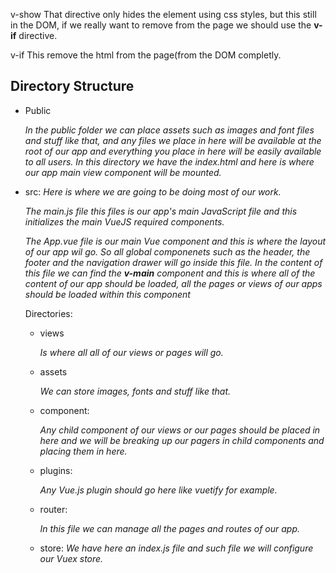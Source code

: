 v-show
That directive only hides the element using css styles, but this still in the DOM, if we really want to remove from the page we should 
use the **v-if** directive. 

v-if
This remove the html from the page(from the DOM completly. 


## Directory Structure

- Public

    _In the public folder we can place assets such as images and font files and stuff like that, and any files we place in here will be available at the root of our app and everything you place in here will be easily available to all users. In this directory we have the index.html and here is where our app main view component will be mounted._

- src: 
    _Here is where we are going to be doing most of our work._
    
    _The main.js file this files is our app's main JavaScript file and this initializes the main VueJS required components._
    
    _The App.vue file is our main Vue component and this is where the layout of our app wil go. So all global componenets such as the header, the footer and the navigation drawer will go inside this file. In the content of this file we can find the **v-main** component and this is where all of the content of our app should be loaded, all the pages or views of our apps should be loaded within this component_

    Directories:
    - views
        
        _Is where all all of our views or pages will go._
    
    - assets

        _We can store images, fonts and stuff like that._
    
    - component:

        _Any child component of our views or our pages should be placed in here and we will be breaking up our pagers in child components and placing them in here._

    - plugins:

        _Any Vue.js plugin should go here like vuetify for example._

    - router:

        _In this file we can  manage all the pages and routes of our app._

    - store:
        _We have here an index.js file and such file we will configure our Vuex store._



